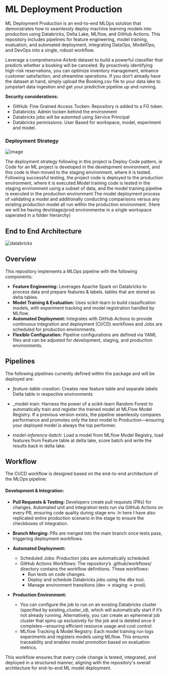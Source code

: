 # ML Deployment Production 

ML Deployment Production is an end-to-end MLOps solution that demonstrates how to seamlessly deploy machine learning models into production using Databricks, Delta Lake, MLflow, and GitHub Actions. This repository includes pipelines for feature engineering, model training, evaluation, and automated deployment, integrating DataOps, ModelOps, and DevOps into a single, robust workflow.

Leverage a comprehensive Airbnb dataset to build a powerful classifier that predicts whether a booking will be canceled. By proactively identifying high-risk reservations, you can optimize inventory management, enhance customer satisfaction, and streamline operations. If you don’t already have the dataset at hand, simply upload the Booking.csv file to your data lake to jumpstart data ingestion and get your predictive pipeline up and running.

**Security considerations:**
- GitHub: Fine Grained Access Tocken: Repository is added to a FG token.
- Databricks: Admin tocken behind the environment
- Databricks jobs will be automted using Service Principal
- Databricks permissions: User Based for workspace, model, experiment and model.

### Deployment Strategy

![image](https://github.com/user-attachments/assets/c80c14d7-1f7b-4ade-8d43-17d70d74323f)

The deployment strategy following in this project is Deploy Code pattern, ie Code for an ML project is developed in the development environment, and this code is then moved to the staging environment, where it is tested. Following successful testing, the project code is deployed to the production environment, where it is executed.Model training code is tested in the staging environment using a subset of data, and the model training pipeline is executed in the production environment.The model deployment process of validating a model and additionally conducting comparisons versus any existing production model all run within the production environment. (Here we will be having dev/stage/prod environmentw in a single workspace saperated in a folder hierarchy)

## End to End Architecture
![databricks](https://github.com/user-attachments/assets/3e00251e-6497-49d2-b385-81eba3f4df4d)

## Overview

This repository implements a MLOps pipeline with the following components:

- **Feature Engineering:** Leverages Apache Spark on Databricks to process data and prepare features & labels. tables that are stored as delta tables.
- **Model Training & Evaluation:** Uses scikit-learn to build classification models, with experiment tracking and model registration handled by MLflow.
- **Automated Deployment:** Integrates with GitHub Actions to provide continuous integration and deployment (CI/CD) workflows and Jobs are scheduled for production environments.
- **Flexible Configuration:** Pipeline configurations are defined via YAML files and can be adjusted for development, staging, and production environments.

## Pipelines

The following pipelines currently defined within the package and will be deployed are:

- _feature-table-creation_: Creates new feature table and separate labels Delta table in respective environments

- _model-train: Harness the power of a scikit-learn Random Forest to automatically train and register the trained model at MLFlow Model Registry. If a previous version exists, the pipeline seamlessly compares performance and promotes only the best model to Production—ensuring your deployed model is always the top performer.

- _model-inference-batch_: Load a model from MLflow Model Registry, load features from Feature table at delta lake, score batch and write the results back in delta lake.

## Workflow
The CI/CD workflow is designed based on the end-to-end architecture of the MLOps pipeline:

#### Development & Integration:

- **Pull Requests & Testing:**
Developers create pull requests (PRs) for changes. Automated unit and integration tests run via GitHub Actions on every PR, ensuring code quality during stage env. In here I have also replicated entire production scenario in the stage to ensure the checkboxes of integration.

- **Branch Merging:** PRs are merged into the main branch once tests pass, triggering deployment workflows.

- **Automated Deployment:**
  - Scheduled Jobs: Production jobs are automatically scheduled. 
  - GitHub Actions Workflows: The repository’s .github/workflows/ directory contains the workflow definitions. These workflows:
    -   Run tests on code changes.
    -   Deploy and schedule Databricks jobs using the dbx tool.
    -   Manage environment transitions (dev → staging → prod).
    
- **Production Environment:**
    - You can configure the job to run on an existing Databricks cluster (specified by existing_cluster_id), which will automatically start if it’s not already running. Alternatively, you can create an ephemeral job cluster that spins up exclusively for the job and is deleted once it completes—ensuring efficient resource usage and cost control.
    - MLflow Tracking & Model Registry: Each model training run logs experiments and registers models using MLflow. This ensures traceability and enables model promotion based on evaluation metrics.

This workflow ensures that every code change is tested, integrated, and deployed in a structured manner, aligning with the repository's overall architecture for end-to-end ML model deployment.
